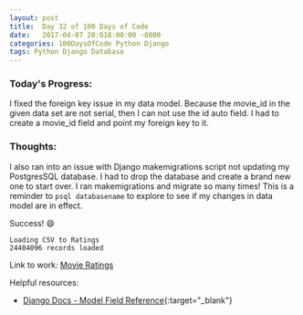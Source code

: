 ```yaml
---
layout: post
title:  Day 32 of 100 Days of Code
date:   2017-04-07 20:018:00:00 -0800
categories: 100DaysOfCode Python Django
tags: Python Django Database
---
```


### Today's Progress:
I fixed the foreign key issue in my data model. Because the movie_id in the given data set are not serial, then I can not use the id auto field. I had to create a movie_id field and point my foreign key to it.

### Thoughts:
I also ran into an issue with Django makemigrations script not updating my PostgresSQL database. I had to drop the database and create a brand new one to start over. I ran makemigrations and migrate so many times! This is a reminder to `psql databasename` to explore to see if my changes in data model are in effect.

Success! :smile:
```
Loading CSV to Ratings
24404096 records loaded
```

Link to work: [Movie Ratings](https://github.com/yenly/django_movie_ratings)

Helpful resources:
* [Django Docs - Model  Field Reference](https://docs.djangoproject.com/en/1.10/ref/models/fields/#django.db.models.ForeignKey.to_field){:target="_blank"}
